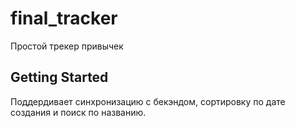 # final_tracker

Простой трекер привычек

## Getting Started

Поддердивает синхронизацию с бекэндом, сортировку по дате создания и поиск по названию.
